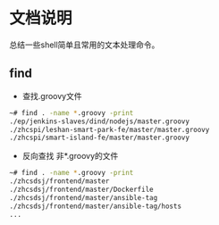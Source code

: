 # 文档说明

总结一些shell简单且常用的文本处理命令。

## find

- 查找.groovy文件

```bash
~# find . -name *.groovy -print
./ep/jenkins-slaves/dind/nodejs/master.groovy
./zhcspi/leshan-smart-park-fe/master/master.groovy
./zhcspi/smart-island-fe/master/master.groovy
```

- 反向查找 非*.groovy的文件

```bash
~# find . -name *.groovy -print
./zhcsdsj/frontend/master
./zhcsdsj/frontend/master/Dockerfile
./zhcsdsj/frontend/master/ansible-tag
./zhcsdsj/frontend/master/ansible-tag/hosts
...
```



